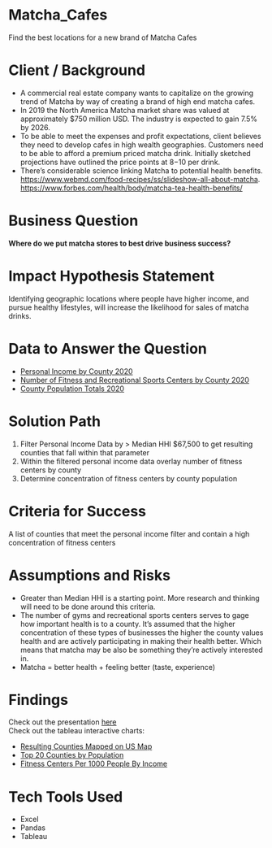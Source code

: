 # Matcha_Cafes
Find the best locations for a new brand of Matcha Cafes

# Client / Background
- A commercial real estate company wants to capitalize on the growing trend of Matcha by way of creating a brand of high end matcha cafes. 
- In 2019 the North America Matcha market share was valued at approximately $750 million USD. The industry is expected to gain 7.5% by 2026. 
- To be able to meet the expenses and profit expectations, client believes they need to develop cafes in high wealth geographies. Customers need to be able to afford a premium priced matcha drink. Initially sketched projections have outlined the price points at $8-$10 per drink.
- There’s considerable science linking Matcha to potential health benefits. https://www.webmd.com/food-recipes/ss/slideshow-all-about-matcha.  https://www.forbes.com/health/body/matcha-tea-health-benefits/

# Business Question 
**Where do we put matcha stores to best drive business success?**

# Impact Hypothesis Statement
Identifying geographic locations where people have higher income, and pursue healthy lifestyles, will increase the likelihood for sales of matcha drinks. 

# Data to Answer the Question
- [Personal Income by County 2020 ](https://www.bea.gov/data/income-saving/personal-income-county-metro-and-other-areas)
- [Number of Fitness and Recreational Sports Centers by County 2020](https://www.naics.com/naics-code-description/?code=713940)
- [County Population Totals 2020](https://www.census.gov/data/tables/time-series/demo/popest/2020s-counties-total.html)

# Solution Path
1. Filter Personal Income Data by > Median HHI $67,500 to get resulting counties that fall within that parameter
2. Within the filtered personal income data overlay number of fitness centers by county
3. Determine concentration of fitness centers by county population

# Criteria for Success
A list of counties that meet the personal income filter and contain a high concentration of fitness centers

# Assumptions and Risks 
- Greater than Median HHI is a starting point. More research and thinking will need to be done around this criteria. 
- The number of gyms and recreational sports centers serves to gage how important health is to a county. It’s assumed that the higher concentration of these types of businesses the higher the county values health and are actively participating in making their health better.  Which means that matcha may be also be something they’re actively interested in. 
- Matcha = better health  + feeling better (taste, experience) 

# Findings
Check out the presentation [here](https://github.com/Jenni-Hawk/Matcha_Cafes/blob/main/Matcha_Presentation.pdf)
<br>Check out the tableau interactive charts: 
- [Resulting Counties Mapped on US Map](https://public.tableau.com/app/profile/jenni2472/viz/MatchaWork/Counties)
- [Top 20 Counties by Population](https://public.tableau.com/app/profile/jenni2472/viz/MatchaWork/Top20CountiesByPopulation)
- [Fitness Centers Per 1000 People By Income](https://public.tableau.com/app/profile/jenni2472/viz/FitnessCentersIncome/FitnessIncome)

# Tech Tools Used
- Excel
- Pandas
- Tableau










